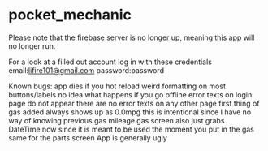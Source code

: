 # pocket_mechanic
Please note that the firebase server is no longer up, meaning this app will no longer run.


For a look at a filled out account log in with these credentials
email:lifire101@gmail.com
password:password

Known bugs:
app dies if you hot reload
weird formatting on most buttons/labels
no idea what happens if you go offline
error texts on login page do not appear
there are no error texts on any other page
first thing of gas added always shows up as 0.0mpg this is intentional since I have no way of knowing previous gas mileage
gas screen also just grabs DateTime.now since it is meant to be used the moment you put in the gas
same for the parts screen
App is generally ugly

